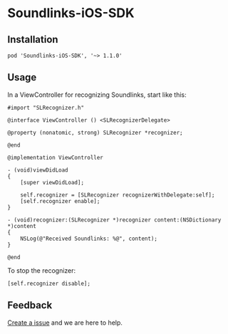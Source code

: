 # Soundlinks-iOS-SDK

## Installation

```
pod 'Soundlinks-iOS-SDK', '~> 1.1.0'
```

## Usage

In a ViewController for recognizing Soundlinks, start like this:

```objc
#import "SLRecognizer.h"

@interface ViewController () <SLRecognizerDelegate>

@property (nonatomic, strong) SLRecognizer *recognizer;

@end

@implementation ViewController

- (void)viewDidLoad
{
    [super viewDidLoad];

    self.recognizer = [SLRecognizer recognizerWithDelegate:self];
    [self.recognizer enable];
}

- (void)recognizer:(SLRecognizer *)recognizer content:(NSDictionary *)content
{
    NSLog(@"Received Soundlinks: %@", content);
}

@end
```

To stop the recognizer:

```objc
[self.recognizer disable];
```

## Feedback

[Create a issue](https://github.com/soundlinks/Soundlinks-iOS-SDK/issues/new) and we are here to help.
